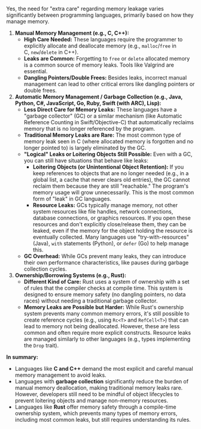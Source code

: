 Yes, the need for "extra care" regarding memory leakage varies significantly between programming languages, primarily based on how they manage memory.

1. **Manual Memory Management (e.g., C, C++):**
    - **High Care Needed:** These languages require the programmer to explicitly allocate and deallocate memory (e.g., `malloc`/`free` in C, `new`/`delete` in C++).
    - **Leaks are Common:** Forgetting to `free` or `delete` allocated memory is a common source of memory leaks. Tools like Valgrind are essential.
    - **Dangling Pointers/Double Frees:** Besides leaks, incorrect manual management can lead to other critical errors like dangling pointers or double frees.
2. **Automatic Memory Management / Garbage Collection (e.g., Java, Python, C#, JavaScript, Go, Ruby, Swift (with ARC), Lisp):**
    - **Less Direct Care for Memory Leaks:** These languages have a "garbage collector" (GC) or a similar mechanism (like Automatic Reference Counting in Swift/Objective-C) that automatically reclaims memory that is no longer referenced by the program.
    - **Traditional Memory Leaks are Rare:** The most common type of memory leak seen in C (where allocated memory is forgotten and no longer pointed to) is largely eliminated by the GC.
    - **"Logical" Leaks or Loitering Objects Still Possible:** Even with a GC, you can still have situations that behave like leaks:
        - **Loitering Objects (or Unintentional Object Retention):** If you keep references to objects that are no longer needed (e.g., in a global list, a cache that never clears old entries), the GC cannot reclaim them because they are still "reachable." The program's memory usage will grow unnecessarily. This is the most common form of "leak" in GC languages.
        - **Resource Leaks:** GCs typically manage memory, not other system resources like file handles, network connections, database connections, or graphics resources. If you open these resources and don't explicitly close/release them, they can be leaked, even if the memory for the object holding the resource is eventually collected. Many languages use "try-with-resources" (Java), `with` statements (Python), or `defer` (Go) to help manage this.
    - **GC Overhead:** While GCs prevent many leaks, they can introduce their own performance characteristics, like pauses during garbage collection cycles.
3. **Ownership/Borrowing Systems (e.g., Rust):**
    - **Different Kind of Care:** Rust uses a system of ownership with a set of rules that the compiler checks at compile time. This system is designed to ensure memory safety (no dangling pointers, no data races) without needing a traditional garbage collector.
    - **Memory Leaks are Possible but Harder:** While Rust's ownership system prevents many common memory errors, it's still possible to create reference cycles (e.g., using `Rc<T>` and `RefCell<T>`) that can lead to memory not being deallocated. However, these are less common and often require more explicit constructs. Resource leaks are managed similarly to other languages (e.g., types implementing the `Drop` trait).

**In summary:**

- Languages like **C and C++** demand the most explicit and careful manual memory management to avoid leaks.
- Languages with **garbage collection** significantly reduce the burden of manual memory deallocation, making traditional memory leaks rare. However, developers still need to be mindful of object lifecycles to prevent loitering objects and manage non-memory resources.
- Languages like **Rust** offer memory safety through a compile-time ownership system, which prevents many types of memory errors, including most common leaks, but still requires understanding its rules.